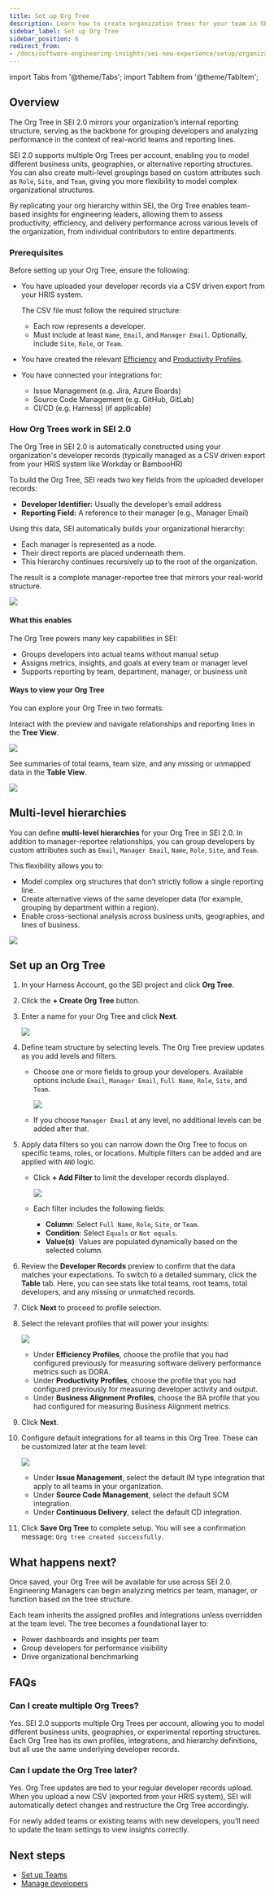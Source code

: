 ```yaml
---
title: Set up Org Tree
description: Learn how to create organization trees for your team in SEI 2.0.
sidebar_label: Set up Org Tree
sidebar_position: 6
redirect_from:
- /docs/software-engineering-insights/sei-new-experience/setup/organizations
---
```


import Tabs from '@theme/Tabs';
import TabItem from '@theme/TabItem';

## Overview

The Org Tree in SEI 2.0 mirrors your organization’s internal reporting structure, serving as the backbone for grouping developers and analyzing performance in the context of real-world teams and reporting lines.

SEI 2.0 supports multiple Org Trees per account, enabling you to model different business units, geographies, or alternative reporting structures. You can also create multi-level groupings based on custom attributes such as `Role`, `Site`, and `Team`, giving you more flexibility to model complex organizational structures.

By replicating your org hierarchy within SEI, the Org Tree enables team-based insights for engineering leaders, allowing them to assess productivity, efficiency, and delivery performance across various levels of the organization, from individual contributors to entire departments.

### Prerequisites

Before setting up your Org Tree, ensure the following:

* You have uploaded your developer records via a CSV driven export from your HRIS system. 

  The CSV file must follow the required structure:
  * Each row represents a developer.
  * Must include at least `Name`, `Email`, and `Manager Email`. Optionally, include `Site`, `Role`, or `Team`.
* You have created the relevant [Efficiency](/docs/software-engineering-insights/harness-sei/setup-sei/setup-profiles/efficiency-profile) and [Productivity Profiles](/docs/software-engineering-insights/harness-sei/setup-sei/setup-profiles/productivity-profile).
* You have connected your integrations for:
  * Issue Management (e.g. Jira, Azure Boards)
  * Source Code Management (e.g. GitHub, GitLab)
  * CI/CD (e.g. Harness) (if applicable)

### How Org Trees work in SEI 2.0

The Org Tree in SEI 2.0 is automatically constructed using your organization's developer records (typically managed as a CSV driven export from your HRIS system like Workday or BambooHR)

To build the Org Tree, SEI reads two key fields from the uploaded developer records:

* **Developer Identifier:** Usually the developer’s email address
* **Reporting Field:** A reference to their manager (e.g., Manager Email)

Using this data, SEI automatically builds your organizational hierarchy:

* Each manager is represented as a node.
* Their direct reports are placed underneath them.
* This hierarchy continues recursively up to the root of the organization.

The result is a complete manager-reportee tree that mirrors your real-world structure.

![](../static/org-tree-step1.png)

#### What this enables

The Org Tree powers many key capabilities in SEI:

* Groups developers into actual teams without manual setup
* Assigns metrics, insights, and goals at every team or manager level
* Supports reporting by team, department, manager, or business unit

#### Ways to view your Org Tree

You can explore your Org Tree in two formats:

<Tabs queryString="org-tree-views">
<TabItem value="tree-view" label="Tree View">

Interact with the preview and navigate relationships and reporting lines in the **Tree View**.

![](../static/multi-level-org-1.png)

</TabItem>
<TabItem value="table-view" label="Table View">

See summaries of total teams, team size, and any missing or unmapped data in the **Table View**.

![](../static/multi-level-org-2.png)

</TabItem>
</Tabs>

## Multi-level hierarchies

You can define **multi-level hierarchies** for your Org Tree in SEI 2.0. In addition to manager-reportee relationships, you can group developers by custom attributes such as `Email`, `Manager Email`, `Name`, `Role`, `Site`, and `Team`.

This flexibility allows you to:

* Model complex org structures that don’t strictly follow a single reporting line.
* Create alternative views of the same developer data (for example, grouping by department within a region).
* Enable cross-sectional analysis across business units, geographies, and lines of business.

![](../static/multi-level-org.png)

## Set up an Org Tree

1. In your Harness Account, go the SEI project and click **Org Tree**.  
1. Click the **+ Create Org Tree** button.  
1. Enter a name for your Org Tree and click **Next**.  

   ![](../static/org-tree-step1.png)

1. Define team structure by selecting levels. The Org Tree preview updates as you add levels and filters.
   
   * Choose one or more fields to group your developers. Available options include `Email`, `Manager Email`, `Full Name`, `Role`, `Site`, and `Team`.
     
     ![](../static/multi-level-org-4.png)

   * If you choose `Manager Email` at any level, no additional levels can be added after that.

1. Apply data filters so you can narrow down the Org Tree to focus on specific teams, roles, or locations. Multiple filters can be added and are applied with `AND` logic.

   * Click **+ Add Filter** to limit the developer records displayed. 

     ![](../static/multi-level-org-3.png)

   * Each filter includes the following fields:

     - **Column**: Select `Full Name`, `Role`, `Site`, or `Team`.  
     - **Condition**: Select `Equals` or `Not equals`.
     - **Value(s)**: Values are populated dynamically based on the selected column.  

1. Review the **Developer Records** preview to confirm that the data matches your expectations. To switch to a detailed summary, click the **Table** tab. Here, you can see stats like total teams, root teams, total developers, and any missing or unmatched records.
1. Click **Next** to proceed to profile selection.  
1. Select the relevant profiles that will power your insights:

   ![](../static/org-tree-step3.png)

   * Under **Efficiency Profiles**, choose the profile that you had configured previously for measuring software delivery performance metrics such as DORA.
   * Under **Productivity Profiles**, choose the profile that you had configured previously for measuring developer activity and output.
   * Under **Business Alignment Profiles**, choose the BA profile that you had configured for measuring Business Alignment metrics.

1. Click **Next**.  
1. Configure default integrations for all teams in this Org Tree. These can be customized later at the team level:  
    
    ![](../static/org-tree-step4.png)

    * Under **Issue Management**, select the default IM type integration that apply to all teams in your organization.  
    * Under **Source Code Management**, select the default SCM integration.
    * Under **Continuous Delivery**, select the default CD integration. 

1. Click **Save Org Tree** to complete setup. You will see a confirmation message: `Org tree created successfully`.

## What happens next?

Once saved, your Org Tree will be available for use across SEI 2.0. Engineering Managers can begin analyzing metrics per team, manager, or function based on the tree structure.

Each team inherits the assigned profiles and integrations unless overridden at the team level. The tree becomes a foundational layer to:

* Power dashboards and insights per team
* Group developers for performance visibility
* Drive organizational benchmarking

## FAQs

### Can I create multiple Org Trees?

Yes. SEI 2.0 supports multiple Org Trees per account, allowing you to model different business units, geographies, or experimental reporting structures. Each Org Tree has its own profiles, integrations, and hierarchy definitions, but all use the same underlying developer records.

### Can I update the Org Tree later?

Yes. Org Tree updates are tied to your regular developer records upload. When you upload a new CSV (exported from your HRIS system), SEI will automatically detect changes and restructure the Org Tree accordingly.

For newly added teams or existing teams with new developers, you’ll need to update the team settings to view insights correctly.

## Next steps

* [Set up Teams](/docs/software-engineering-insights/harness-sei/setup-sei/setup-teams)
* [Manage developers](/docs/software-engineering-insights/harness-sei/setup-sei/setup-teams)